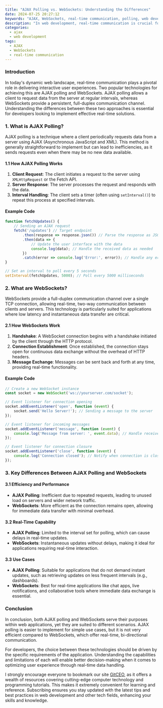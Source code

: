 ```yaml
---
title: "AJAX Polling vs. WebSockets: Understanding the Differences"
date: 2024-07-25 20:27:12
keywords: "AJAX, WebSockets, real-time communication, polling, web development, HTTP, sockets"
description: "In web development, real-time communication is crucial for interactive applications. This article provides an in-depth comparison between AJAX polling and WebSockets, explaining their mechanisms, use cases, and key differences. AJAX polling offers a method of periodic data retrieval, while WebSockets provide a persistent bi-directional communication channel. Understanding these technologies is vital for developers to make informed decisions when building responsive and engaging web applications. By exploring the technical aspects, operational steps, and examples of each method, we aim to equip developers with the knowledge necessary to choose the right tool for their projects. This article serves as a comprehensive tutorial that not only clarifies the concepts but also discusses best practices for utilizing AJAX and WebSockets effectively."
categories:
  - ajax
  - web development
tags:
  - AJAX
  - WebSockets
  - real-time communication
---
```


### Introduction

In today's dynamic web landscape, real-time communication plays a pivotal role in delivering interactive user experiences. Two popular technologies for achieving this are AJAX polling and WebSockets. AJAX polling allows a client to request data from the server at regular intervals, whereas WebSockets provide a persistent, full-duplex communication channel. Understanding the differences between these two approaches is essential for developers looking to implement effective real-time solutions. 

<!-- more -->

### 1. What is AJAX Polling?

AJAX polling is a technique where a client periodically requests data from a server using AJAX (Asynchronous JavaScript and XML). This method is generally straightforward to implement but can lead to inefficiencies, as it sends requests even when there may be no new data available. 

#### 1.1 How AJAX Polling Works

1. **Client Request**: The client initiates a request to the server using `XMLHttpRequest` or the Fetch API.
2. **Server Response**: The server processes the request and responds with the data.
3. **Interval Handling**: The client sets a timer (often using `setInterval()`) to repeat this process at specified intervals.

#### Example Code

```javascript
function fetchUpdates() {
    // Sending an AJAX request
    fetch('/updates') // Target endpoint
        .then(response => response.json()) // Parse the response as JSON
        .then(data => {
            // Update the user interface with the data
            console.log(data); // Handle the received data as needed
        })
        .catch(error => console.log('Error:', error)); // Handle any errors
}

// Set an interval to poll every 5 seconds
setInterval(fetchUpdates, 5000); // Poll every 5000 milliseconds
```

### 2. What are WebSockets?

WebSockets provide a full-duplex communication channel over a single TCP connection, allowing real-time, two-way communication between clients and servers. This technology is particularly suited for applications where low latency and instantaneous data transfer are critical.

#### 2.1 How WebSockets Work

1. **Handshake**: A WebSocket connection begins with a handshake initiated by the client through the HTTP protocol.
2. **Connection Establishment**: Once established, the connection stays open for continuous data exchange without the overhead of HTTP headers.
3. **Message Exchange**: Messages can be sent back and forth at any time, providing real-time functionality.

#### Example Code

```javascript
// Create a new WebSocket instance
const socket = new WebSocket('ws://yourserver.com/socket');

// Event listener for connection opening
socket.addEventListener('open', function (event) {
    socket.send('Hello Server!'); // Sending a message to the server
});

// Event listener for incoming messages
socket.addEventListener('message', function (event) {
    console.log('Message from server: ', event.data); // Handle received data
});

// Event listener for connection closure
socket.addEventListener('close', function (event) {
    console.log('Connection closed'); // Notify when connection is closed
});
```

### 3. Key Differences Between AJAX Polling and WebSockets

#### 3.1 Efficiency and Performance
- **AJAX Polling**: Inefficient due to repeated requests, leading to unused load on servers and wider network traffic.
- **WebSockets**: More efficient as the connection remains open, allowing for immediate data transfer with minimal overhead.

#### 3.2 Real-Time Capability
- **AJAX Polling**: Limited to the interval set for polling, which can cause delays in real-time updates.
- **WebSockets**: Instantaneous updates without delays, making it ideal for applications requiring real-time interaction.

#### 3.3 Use Cases
- **AJAX Polling**: Suitable for applications that do not demand instant updates, such as retrieving updates on less frequent intervals (e.g., dashboards).
- **WebSockets**: Best for real-time applications like chat apps, live notifications, and collaborative tools where immediate data exchange is essential.

### Conclusion

In conclusion, both AJAX polling and WebSockets serve their purposes within web applications, yet they are suited to different scenarios. AJAX polling is easier to implement for simple use cases, but it is not very efficient compared to WebSockets, which offer real-time, bi-directional communication. 

For developers, the choice between these technologies should be driven by the specific requirements of the application. Understanding the capabilities and limitations of each will enable better decision-making when it comes to optimizing user experience through real-time data handling.

I strongly encourage everyone to bookmark our site [GitCEO](https://gitceo.com), as it offers a wealth of resources covering cutting-edge computer technology and programming tutorials. This makes it extremely convenient for learning and reference. Subscribing ensures you stay updated with the latest tips and best practices in web development and other tech fields, enhancing your skills and knowledge.
